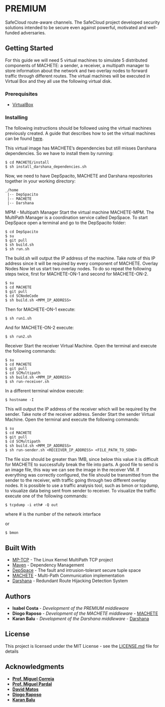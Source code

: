 # PREMIUM
SafeCloud route-aware channels. The SafeCloud project developed security solutions intended to be secure even against powerful, motivated and well-funded adversaries.


## Getting Started
For this guide we will need 5 virtual machines to simulate 5 distributed components of MACHETE: a sender, a receiver, a multipath manager to store information about the network and two overlay nodes to forward traffic through different routes. The virtual machines will be executed in Virtual Box and they all use the following virtual disk.


### Prerequisites

 * [VirtualBox](https://www.virtualbox.org)

### Installing

The following instructions should be followed using the virtual machines previously created. A guide that describes how to set the virtual machines can be found [here](doc/VIRTUALBOX-GUIDE.md).

This virtual image has MACHETE’s dependencies but still misses Darshana dependencies. So we have to install them by running:

```
$ cd MACHETE/install 
$ sh install_darshana_dependencies.sh

```
Now, we need to have DepSpacito, MACHETE and Darshana repositories together in your working directory:

```
_/home
 |-- DepSpacito
 |-- MACHETE
 |-- Darshana 
```


MPM - Multipath Manager
Start the virtual machine MACHETE-MPM. 
The MultiPath Manager is a coordination service called DepSpace. To start DepSpace open a terminal and go to the DepSpacito folder:

```
$ cd DepSpacito
$ su
$ git pull
$ sh build.sh
$ sh run.sh
```

The build.sh will output the IP address of the machine. Take note of this IP address since it will be required by every component of MACHETE.
Overlay Nodes
Now let us start two overlay nodes. To do so repeat the following steps twice, first for MACHETE-ON-1 and second for MACHETE-ON-2.

```
$ su
$ cd MACHETE
$ git pull
$ cd SCNodeCode 
$ sh build.sh <MPM_IP_ADDRESS>
```

Then for MACHETE-ON-1 execute:
```
$ sh run1.sh
```

And for MACHETE-ON-2 execute:
```
$ sh run2.sh
```

Receiver
Start the receiver Virtual Machine. Open the terminal and execute the following commands:

```
$ su
$ cd MACHETE
$ git pull
$ cd SCMultipath
$ sh build.sh <MPM_IP_ADDRESS>
$ sh run-receiver.sh
```

In a different terminal window execute:
```
$ hostname -I
```

This will output the IP address of the receiver which will be required by the sender. Take note of the receiver address.
Sender
Start the sender Virtual Machine. Open the terminal and execute the following commands:

```
$ su
$ cd MACHETE
$ git pull
$ cd SCMultipath
$ sh build.sh <MPM_IP_ADDRESS>
$ sh run-sender.sh <RECEIVER_IP_ADDRESS> <FILE_PATH_TO_SEND>
```

The file size should be greater than 1MB, since below this value it is difficult for MACHETE to successfully break the file into parts. A good file to send is an image file, this way we can see the image in the receiver VM.
If everything was correctly configured, the file should be transmitted from the sender to the receiver, with traffic going through two different overlay nodes. It is possible to use a traffic analysis tool, such as bmon or tcpdump, to visualize data being sent from sender to receiver.
To visualize the traffic execute one of the following commands:

```
$ tcpdump -i eth# -Q out 
```
where # is the number of the network interface

or

```
$ bmon
```




## Built With

* [MP-TCP](https://www.multipath-tcp.org) - The Linux Kernel MultiPath TCP project
* [Maven](https://maven.apache.org/) - Dependency Management
* [DepSpace](https://github.com/bft-smart/depspace) - The fault and intrusion-tolerant secure tuple space 
* [MACHETE](https://github.com/inesc-id/MACHETE) - Multi-Path Communication implementation
* [Darshana](https://github.com/inesc-id/darshana) - Redundant Route Hijacking Detection System

## Authors


* **Isabel Costa** - *Development of the PREMIUM middleware*
* **Diogo Raposo** - *Development of the MACHETE middleware* - [MACHETE](https://github.com/inesc-id/MACHETE)
* **Karan Balu** - *Development of the Darshana middleware* - [Darshana](https://github.com/inesc-id/darshana)

## License

This project is licensed under the MIT License - see the [LICENSE.md](LICENSE.md) file for details

## Acknowledgments

* **[Prof. Miguel Correia](https://github.com/mpcorreia)** 
* **[Prof. Miguel Pardal](https://github.com/miguelpardal)** 
* **[David Matos](https://github.com/davidmatos)** 
* **[Diogo Raposo](https://github.com/diogoraposo)** 
* **[Karan Balu](https://github.com/karan-balu)** 
